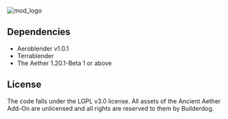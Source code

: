 
![mod_logo](https://github.com/Builderdog841/Ancient-Aether/assets/81527321/84d37c10-5273-4e83-9622-3430c263af4b)

## Dependencies
- Aeroblender v1.0.1
- Terrablender
- The Aether 1.20.1-Beta 1 or above

## License

The code falls under the LGPL v3.0 license. All assets of the Ancient Aether Add-On are unlicensed and all rights are reserved to them by Builderdog.
